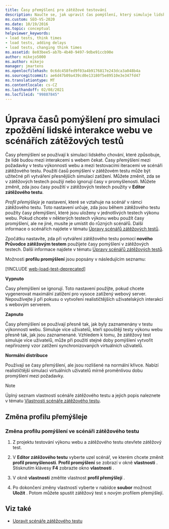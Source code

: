 ```yaml
---
title: Časy přemýšlení pro zátěžové testování
description: Naučte se, jak upravit čas pomýšlení, který simuluje lidské chování, které lidem vynutí, aby mezi interakcemi s webem čekali.
ms.custom: SEO-VS-2020
ms.date: 10/19/2016
ms.topic: conceptual
helpviewer_keywords:
- load tests, think times
- load tests, adding delays
- load tests, changing think times
ms.assetid: 8e03bee5-ab7b-4b40-9497-9dbe91ccb90e
author: mikejo5000
ms.author: mikejo
manager: jmartens
ms.openlocfilehash: 0c6dc458fed9f03a4b9176817e243dca3a048b4a
ms.sourcegitcommit: ae6d47b09a439cd0e13180f5e89510e3e347fd47
ms.translationtype: MT
ms.contentlocale: cs-CZ
ms.lasthandoff: 02/08/2021
ms.locfileid: "99887845"
---
```

# <a name="edit-think-times-to-simulate-website-human-interaction-delays-in-load-tests-scenarios"></a>Úprava časů pomýšlení pro simulaci zpoždění lidské interakce webu ve scénářích zátěžových testů

Časy přemýšlení se používají k simulaci lidského chování, které způsobuje, že lidé budou mezi interakcemi s webem čekat. Časy přemýšlení mezi požadavky v testu výkonnosti webu a mezi testovacími iteracemi ve scénáři zátěžového testu. Použití časů pomýšlení v zátěžovém testu může být užitečné při vytváření přesnějších simulací zatížení. Můžete změnit, zda se v zátěžových testech použijí nebo ignorují časy v promyšlenosti. Můžete změnit, zda jsou časy použití v zátěžových testech použity v **Editor zátěžového testu**.

*Profil přemýšleje* je nastavení, které se vztahuje na scénář v rámci zátěžového testu. Toto nastavení určuje, zda jsou během zátěžového testu použity časy přemýšlení, které jsou uloženy v jednotlivých testech výkonu webu. Pokud chcete v některých testech výkonu webu použít časy promýšlení, ale ne jiné, musíte je umístit do různých scénářů. Další informace o scénářích najdete v tématu [Úpravy scénářů zátěžových testů](../test/edit-load-test-scenarios.md).

Zpočátku nastavíte, zda při vytváření zátěžového testu pomocí **nového Průvodce zátěžovým testem** použijete časy pomýšlení v zátěžových testech. Další informace najdete v tématu [Úpravy scénářů zátěžových testů](../test/edit-load-test-scenarios.md).

Možnosti **profilu promýšlení** jsou popsány v následujícím seznamu:

[!INCLUDE [web-load-test-deprecated](includes/web-load-test-deprecated.md)]

**Vypnuto**

Časy přemýšlení se ignorují. Toto nastavení použijte, pokud chcete vygenerovat maximální zatížení pro vysoce zatížený webový server. Nepoužívejte ji při pokusu o vytvoření realističtějších uživatelských interakcí s webovým serverem.

**Zapnuto**

Časy přemýšlení se používají přesně tak, jak byly zaznamenány v testu výkonnosti webu. Simuluje více uživatelů, kteří spouštějí testy výkonu webu přesně tak, jak jsou zaznamenané. Vzhledem k tomu, že zátěžový test simuluje více uživatelů, může při použití stejné doby pomýšlení vytvořit nepřirozený vzor zatížení synchronizovaných virtuálních uživatelů.

**Normální distribuce**

Používají se časy přemýšlení, ale jsou rozlišené na normální křivce. Nabízí realističtější simulaci virtuálních uživatelů mírně proměnlivou dobu promýšlení mezi požadavky.

> [!NOTE]
> Úplný seznam vlastností scénáře zátěžového testu a jejich popis naleznete v tématu [Vlastnosti scénáře zátěžového testu](../test/load-test-scenario-properties.md).

## <a name="change-the-think-profile"></a>Změna profilu přemýšleje

### <a name="to-change-a-think-profile-in-a-load-test-scenario"></a>Změna profilu pomýšlení ve scénáři zátěžového testu

1. Z projektu testování výkonu webu a zátěžového testu otevřete zátěžový test.

2. V **Editor zátěžového testu** vyberte uzel scénář, ve kterém chcete změnit **profil promyšlenosti**. **Profil promýšlení** se zobrazí v okně **vlastnosti** . Stisknutím klávesy **F4** zobrazte okno **vlastnosti** .

3. V okně **vlastnosti** změňte vlastnost **profil přemýšlejí** .

4. Po dokončení změny vlastností vyberte v nabídce **soubor** možnost **Uložit** . Potom můžete spustit zátěžový test s novým profilem přemýšlejí.

## <a name="see-also"></a>Viz také

- [Upravit scénáře zátěžového testu](../test/edit-load-test-scenarios.md)
